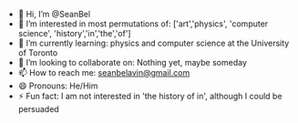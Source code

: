 - 👋 Hi, I’m @SeanBel
- 👀 I’m interested in most permutations of: ['art','physics', 'computer science', 'history','in','the','of']
- 🌱 I’m currently learning: physics and computer science at the University of Toronto
- 💞️ I’m looking to collaborate on: Nothing yet, maybe someday
- 📫 How to reach me: seanbelavin@gmail.com
- 😄 Pronouns: He/Him
- ⚡ Fun fact: I am not interested in 'the history of in', although I could be persuaded

<!---
SeanBel/SeanBel is a ✨ special ✨ repository because its `README.md` (this file) appears on your GitHub profile.
You can click the Preview link to take a look at your changes.
--->
